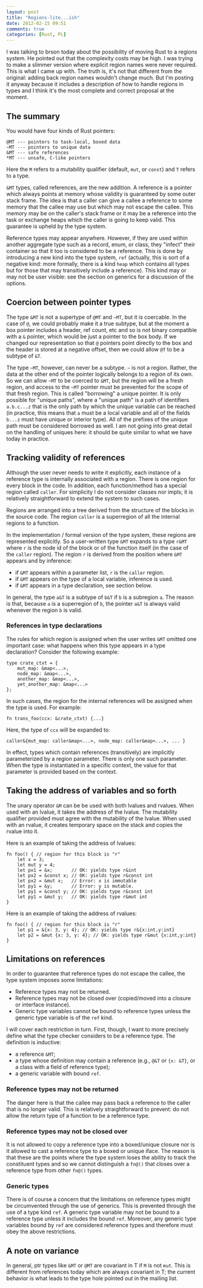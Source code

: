 ```yaml
---
layout: post
title: "Regions-lite...ish"
date: 2012-02-15 09:51
comments: true
categories: [Rust, PL]
---
```


I was talking to brson today about the possibility of moving Rust to a
regions system.  He pointed out that the complexity costs may be high.
I was trying to make a slimmer version where explicit region names
were never required.  This is what I came up with.  The truth is, it's
not that different from the original: adding back region names wouldn't
change much.  But I'm posting it anyway because it includes a description
of how to handle regions in types and I think it's the most complete and
correct proposal at the moment.

## The summary

You would have four kinds of Rust pointers:

    @MT --- pointers to task-local, boxed data
    ~MT --- pointers to unique data
    &MT --- safe references
    *MT --- unsafe, C-like pointers
    
Here the `M` refers to a mutability qualifier (default, `mut`, or
`const`) and `T` refers to a type.

`&MT` types, called references, are the new addition.  A reference is
a pointer which always points at memory whose validity is guaranteed
by some outer stack frame.  The idea is that a caller can give a
callee a reference to some memory that the callee may use but which
may not escape the callee.  This memory may be on the caller's stack
frame or it may be a reference into the task or exchange heaps which
the caller is going to keep valid.  This guarantee is upheld by the
type system.

Reference types may appear anywhere.  However, if they are used within
another aggregate type such as a record, enum, or class, they "infect"
their container so that it too is considered to be a reference.  This
is done by introducing a new kind into the type system, `ref`
(actually, this is sort of a negative kind: more formally, there is a
kind `heap` which contains all types but for those that may
transitively include a reference).  This kind may or may not be user
visible: see the section on generics for a discussion of the options.

## Coercion between pointer types

The type `&MT` is not a supertype of `@MT` and `~MT`, but it is
coercable.  In the case of `@`, we could probably make it a true
subtype, but at the moment a box pointer includes a header, ref count,
etc and so is not binary compatible with a `&` pointer, which would be
just a pointer to the box body.  If we changed our representation so
that `@` pointers point directly to the box and the header is stored
at a negative offset, then we could allow `@T` to be a subtype of
`&T`.

The type `~MT`, however, can never be a subtype.  `~` is not a region.
Rather, the data at the other end of the pointer logically belongs to
a region of its own.  So we can allow `~MT` to be coerced to `&MT`,
but the region will be a fresh region, and access to the `~MT` pointer
must be prevented for the scope of that fresh region.  This is called
"borrowing" a unique pointer.  It is only possible for "unique paths",
where a "unique path" is a path of identifiers `a.b.c...z` that is the
only path by which the unique variable can be reached (in practice,
this means that `a` must be a local variable and all of the fields
`b...z` must have unique or interior type).  All of the prefixes of
the unique path must be considered borrowed as well.  I am not going
into great detail on the handling of uniques here: it should be quite
similar to what we have today in practice.

## Tracking validity of references

Although the user never needs to write it explicitly, each instance of
a reference type is internally associated with a region.  There is one
region for every block in the code.  In addition, each function/method
has a special region called `caller`.  For simplicity I do not
consider classes nor impls; it is relatively straightforward to extend
the system to such cases.

Regions are arranged into a tree derived from the structure of the
blocks in the source code.  The region `caller` is a superregion of
all the internal regions to a function.

In the implementation / formal version of the type system, these
regions are represented explicitly.  So a user-written type `&MT`
expands to a type `r&MT` where `r` is the node id of the block or of
the function itself (in the case of the `caller` region).  The region `r`
is derived from the position where `&MT` appears and by inference: 

- if `&MT` appears within a parameter list, `r` is the `caller` region.
- if `&MT` appears on the type of a local variable, inference is used.
- if `&MT` appears in a type declaration, see section below.

In general, the type `a&T` is a subtype of `b&T` if `b` is a subregion
`a`.  The reason is that, because `a` is a superregion of `b`, the
pointer `a&T` is always valid whenever the region `b` is valid.

### References in type declarations

The rules for which region is assigned when the user writes `&MT`
omitted one important case: what happens when this type appears in a
type declaration?  Consider the following example:

    type crate_ctxt = {
        mut_map: &map<...>,
        node_map: &map<...>,
        another_map: &map<...>,
        yet_another_map: &map<...>
    };

In such cases, the region for the internal references will be assigned
when the type is used.  For example:

    fn trans_foo(ccx: &crate_ctxt) {...}

Here, the type of `ccx` will be expanded to:

    caller&{mut_map: caller&map<...>, node_map: caller&map<...>, ... }

In effect, types which contain references (transitively) are
implicitly parameterized by a region parameter.  There is only one
such parameter.  When the type is instantiated in a specific context,
the value for that parameter is provided based on the context.

## Taking the address of variables and so forth

The unary operator `&M` can be be used with both lvalues and rvalues.
When used with an lvalue, it takes the address of the lvalue.  The
mutability qualifier provided must agree with the mutability of the
lvalue.  When used with an rvalue, it creates temporary space on the
stack and copies the rvalue into it.

Here is an example of taking the address of lvalues:

    fn foo() { // region for this block is "r"
        let x = 3;
        let mut y = 4;
        let px1 = &x;       // OK: yields type r&int
        let px2 = &const x; // OK: yields type r&const int
        let px2 = &mut x;   // Error: x is immutable
        let py1 = &y;       // Error: y is mutable.
        let py1 = &const y; // OK: yields type r&const int
        let py1 = &mut y;   // OK: yields type r&mut int
    }

Here is an example of taking the address of rvalues:

    fn foo() { // region for this block is "r"
        let p1 = &{x: 3, y: 4}; // OK: yields type r&{x:int,y:int}
        let p2 = &mut {x: 3, y: 4}; // OK: yields type r&mut {x:int,y:int}
    }

## Limitations on references

In order to guarantee that reference types do not escape the callee,
the type system imposes some limitations:

- Reference types may not be returned.  
- Reference types may not be closed over (copied/moved into a closure
  or interface instance).
- Generic type variables cannot be bound to reference types unless
  the generic type variable is of the `ref` kind.  

I will cover each restriction in turn.  First, though, I want to more
precisely define what the type checker considers to be a reference
type.  The definition is inductive:

- a reference `&MT`;
- a type whose definition may contain a reference (e.g., `@&T` or
  `{x: &T}`, or a class with a field of reference type);
- a generic variable with bound `ref`.

### Reference types may not be returned

The danger here is that the callee may pass back a reference to the
caller that is no longer valid.  This is relatively straightforward to
prevent: do not allow the return type of a function to be a reference
type.

### Reference types may not be closed over

It is not allowed to copy a reference type into a boxed/unique closure
nor is it allowed to cast a reference type to a boxed or unique iface.
The reason is that these are the points where the type system loses
the ability to track the constituent types and so we cannot
distinguish a `fn@()` that closes over a reference type from other
`fn@()` types.

### Generic types

There is of course a concern that the limitations on reference types
might be circumvented through the use of generics.  This is prevented
through the use of a type kind `ref`.  A generic type variable may not
be bound to a reference type unless it includes the bound `ref`.
Moreover, any generic type variables bound by `ref` are considered
reference types and therefore must obey the above restrictions.

## A note on variance

In general, ptr types like `&MT` or `@MT` are covariant in T if `M` is
not `mut`.  This is different from references today which are always
covariant in T; the current behavior is what leads to the type hole
pointed out in the mailing list.
